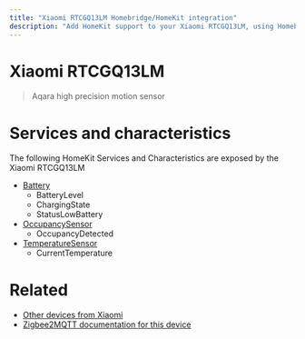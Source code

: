 ```yaml
---
title: "Xiaomi RTCGQ13LM Homebridge/HomeKit integration"
description: "Add HomeKit support to your Xiaomi RTCGQ13LM, using Homebridge, Zigbee2MQTT and homebridge-z2m."
---
```

<!---
This file has been GENERATED using src/docgen/docgen.ts
DO NOT EDIT THIS FILE MANUALLY!
-->
# Xiaomi RTCGQ13LM
> Aqara high precision motion sensor


# Services and characteristics
The following HomeKit Services and Characteristics are exposed by
the Xiaomi RTCGQ13LM

* [Battery](../../battery.md)
  * BatteryLevel
  * ChargingState
  * StatusLowBattery
* [OccupancySensor](../../sensors.md)
  * OccupancyDetected
* [TemperatureSensor](../../sensors.md)
  * CurrentTemperature


# Related
* [Other devices from Xiaomi](../index.md#xiaomi)
* [Zigbee2MQTT documentation for this device](https://www.zigbee2mqtt.io/devices/RTCGQ13LM.html)